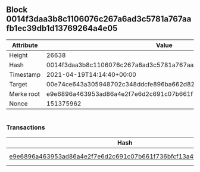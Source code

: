 ## Block 0014f3daa3b8c1106076c267a6ad3c5781a767aafb1ec39db1d13769264a4e05

Attribute | Value
--- | ---
Height | 26638
Hash | 0014f3daa3b8c1106076c267a6ad3c5781a767aafb1ec39db1d13769264a4e05
Timestamp | 2021-04-19T14:14:40+00:00
Target | 00e74ce643a305948702c348ddcfe896ba662d82c1a228faf4ad12250f07334e
Merke root | e9e6896a463953ad86a4e2f7e6d2c691c07b661f736bfcf13a4fe7e53953b6b8
Nonce | 151375962

```

```

### Transactions

Hash | Amount
--- | ---
[e9e6896a463953ad86a4e2f7e6d2c691c07b661f736bfcf13a4fe7e53953b6b8](e9e6896a463953ad86a4e2f7e6d2c691c07b661f736bfcf13a4fe7e53953b6b8.md) | 10.00000000 SKEPTI 
